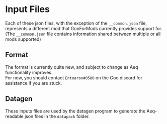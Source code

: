 # Input Files
Each of these json files, with the exception of the `__common.json` file, represents a different mod that GooForMods currently provides support for.\
(The `__common.json` file contains information shared between multiple or all mods supported)

## Format
The format is currently quite new, and subject to change as Aeq functionality improves.\
For now, you should contact `Entoarox#0580` on the Goo discord for assistance if you are stuck.

## Datagen
These inputs files are used by the datagen program to generate the Aeq-readable json files in the `datapack` folder.